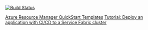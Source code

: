 [![Build Status](https://dev.azure.com/mtkorg/oss-projects/_apis/build/status/MaximTkachenko.orchestration-samples?branchName=master)](https://dev.azure.com/mtkorg/oss-projects/_build/latest?definitionId=8&branchName=master)

[Azure Resource Manager QuickStart Templates](https://github.com/Azure/azure-quickstart-templates)
[Tutorial: Deploy an application with CI/CD to a Service Fabric cluster](https://docs.microsoft.com/en-us/azure/service-fabric/service-fabric-tutorial-deploy-app-with-cicd-vsts)